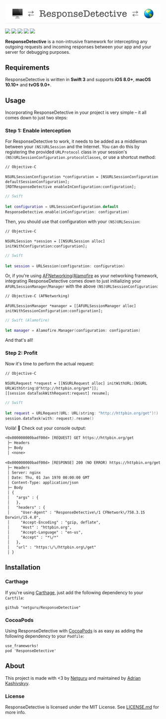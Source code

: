 ![](Images/Header.png)

![](https://www.bitrise.io/app/c09426001dedd91c.svg?token=4zhZMFtDpH-9BhWvGP5-1g&branch=develop)
![](https://img.shields.io/badge/swift-3-orange.svg)
![](https://img.shields.io/github/release/netguru/ResponseDetective.svg)
![](https://img.shields.io/badge/carthage-compatible-green.svg)
![](https://img.shields.io/badge/cocoapods-compatible-green.svg)

**ResponseDetective** is a non-intrusive framework for intercepting any outgoing requests and incoming responses between your app and your server for debugging purposes.

## Requirements

ResponseDetective is written in **Swift 3** and supports **iOS 8.0+**, **macOS 10.10+** and **tvOS 9.0+**.

## Usage

Incorporating ResponseDetective in your project is very simple – it all comes down to just two steps:

### Step 1: Enable interception

For ResponseDetective to work, it needs to be added as a middleman between your `(NS)URLSession` and the Internet. You can do this by registering the provided `URLProtocol` class in your session's `(NS)URLSessionConfiguration.protocolClasses`, or use a shortcut method:

```objc
// Objective-C

NSURLSessionConfiguration *configuration = [NSURLSessionConfiguration defaultSessionConfiguration];
[RDTResponseDetective enableInConfiguration:configuration];
```

```swift
// Swift

let configuration = URLSessionConfiguration.default
ResponseDetective.enable(inConfiguration: configuration)
```

Then, you should use that configuration with your `(NS)URLSession`:

```objc
// Objective-C

NSURLSession *session = [[NSURLSession alloc] initWithConfiguration:configuration];
```

```swift
// Swift

let session = URLSession(configuration: configuration)
```

Or, if you're using [AFNetworking](https://github.com/AFNetworking/AFNetworking)/[Alamofire](https://github.com/Alamofire/Alamofire) as your networking framework, integrating ResponseDetective comes down to just initializing your `AFURLSessionManager`/`Manager` with the above `(NS)URLSessionConfiguration`:

```objc
// Objective-C (AFNetworking)

AFURLSessionManager *manager = [[AFURLSessionManager alloc] initWithSessionConfiguration:configuration];
```

```swift
// Swift (Alamofire)

let manager = Alamofire.Manager(configuration: configuration)
```

And that's all!

### Step 2: Profit

Now it's time to perform the actual request:

```objc
// Objective-C

NSURLRequest *request = [[NSURLRequest alloc] initWithURL:[NSURL URLWithString:@"http://httpbin.org/get"]];
[[session dataTaskWithRequest:request] resume];
```

```swift
// Swift

let request = URLRequest(URL: URL(string: "http://httpbin.org/get")!)
session.dataTask(with: request).resume()
```

Voilà! 🎉 Check out your console output:

```none
<0x000000000badf00d> [REQUEST] GET https://httpbin.org/get
 ├─ Headers
 ├─ Body
 │ <none>

<0x000000000badf00d> [RESPONSE] 200 (NO ERROR) https://httpbin.org/get
 ├─ Headers
 │ Server: nginx
 │ Date: Thu, 01 Jan 1970 00:00:00 GMT
 │ Content-Type: application/json
 ├─ Body
 │ {
 │   "args" : {
 │   },
 │   "headers" : {
 │     "User-Agent" : "ResponseDetective\/1 CFNetwork\/758.3.15 Darwin\/15.4.0",
 │     "Accept-Encoding" : "gzip, deflate",
 │     "Host" : "httpbin.org",
 │     "Accept-Language" : "en-us",
 │     "Accept" : "*\/*"
 │   },
 │   "url" : "https:\/\/httpbin.org\/get"
 │ }
```

## Installation

### Carthage

If you're using [Carthage](https://github.com/Carthage/Carthage), just add the following dependency to your `Cartfile`:

```none
github "netguru/ResponseDetective"
```

### CocoaPods

Using ResponseDetective with [CocoaPods](http://cocoapods.org) is as easy as adding the following dependency to your `Podfile`:

```none
use_frameworks!
pod 'ResponseDetective'
```

## About

This project is made with <3 by [Netguru](https://netguru.co/opensource) and maintained by [Adrian Kashivskyy](https://github.com/akashivskyy).

### License

ResponseDetective is licensed under the MIT License. See [LICENSE.md](LICENSE.md) for more info.
